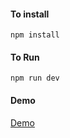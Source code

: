 #### To install
    npm install
#### To Run 
    npm run dev
#### Demo
[Demo](https://tic-tac-toe-interview-new-z3hq.vercel.app/)
